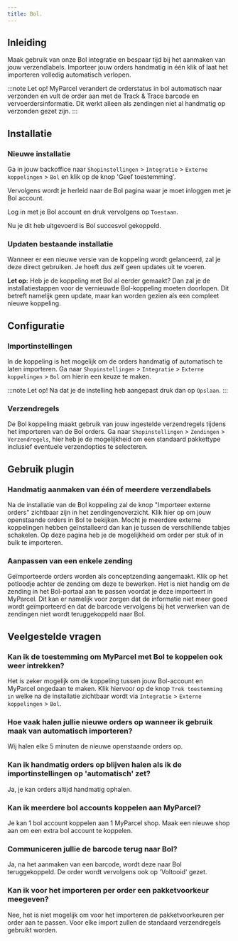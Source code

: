```yaml
---
title: Bol.
---
```


## Inleiding

Maak gebruik van onze Bol integratie en bespaar tijd bij het aanmaken van jouw verzendlabels.
Importeer jouw orders handmatig in één klik of laat het importeren volledig automatisch verlopen.

:::note
Let op! MyParcel verandert de orderstatus in bol automatisch naar verzonden en vult de order aan met de Track & Trace barcode en vervoerdersinformatie. Dit werkt alleen als zendingen niet al handmatig op verzonden gezet zijn.
:::

## Installatie

### Nieuwe installatie

Ga in jouw backoffice naar `Shopinstellingen` > `Integratie` > `Externe koppelingen` > `Bol` en klik op de knop 'Geef toestemming'.

<MPImg src="/documentation/bol/externekoppelingen.jpg" alt="Externe koppelingen" />

Vervolgens wordt je herleid naar de Bol pagina waar je moet inloggen met je Bol account.

<MPImg src="/documentation/bol/bolinloggen.jpg" alt="inloggen op Bol" />

Log in met je Bol account en druk vervolgens op `Toestaan`.

<MPImg src="/documentation/bol/toestemming-geven.jpg" alt="Toestaan van koppeling" />

Nu je dit heb uitgevoerd is Bol succesvol gekoppeld.

### Updaten bestaande installatie

Wanneer er een nieuwe versie van de koppeling wordt gelanceerd, zal je deze direct gebruiken. Je hoeft dus zelf geen updates uit te voeren.

**Let op:** Heb je de koppeling met Bol al eerder gemaakt? Dan zal je de installatiestappen voor de vernieuwde Bol-koppeling moeten doorlopen. Dit betreft namelijk geen update, maar kan worden gezien als een compleet nieuwe koppeling.

## Configuratie

### Importinstellingen

In de koppeling is het mogelijk om de orders handmatig of automatisch te laten importeren. Ga naar `Shopinstellingen` > `Integratie` > `Externe koppelingen` > `Bol` om hierin een keuze te maken.

<MPImg src="/documentation/bol/bol-importinstellingen.jpg" alt="Importinstellingen" />

:::note
Let op! Na dat je de instelling heb aangepast druk dan op `Opslaan`.
:::

### Verzendregels

De Bol koppeling maakt gebruik van jouw ingestelde verzendregels tijdens het importeren van de Bol orders.
Ga naar `Shopinstellingen` > `Zendingen` > `Verzendregels`, hier heb je de mogelijkheid om een standaard pakkettype inclusief eventuele verzendopties te selecteren.

## Gebruik plugin

### Handmatig aanmaken van één of meerdere verzendlabels

Na de installatie van de Bol koppeling zal de knop "Importeer externe orders" zichtbaar zijn in het zendingenoverzicht. Klik hier op om jouw openstaande orders in Bol te bekijken. Mocht je meerdere externe koppelingen hebben geïnstalleerd dan kan je tussen de verschillende tabjes schakelen. Op deze pagina heb je de mogelijkheid om order per stuk of in bulk te importeren.

### Aanpassen van een enkele zending

Geïmporteerde orders worden als conceptzending aangemaakt. Klik op het potloodje achter de zending om deze te bewerken. Het is niet handig om de zending in het Bol-portaal aan te passen voordat je deze importeert in MyParcel. Dit kan er namelijk voor zorgen dat de informatie niet meer goed wordt geïmporteerd en dat de barcode vervolgens bij het verwerken van de zendingen niet wordt teruggekoppeld naar Bol.

## Veelgestelde vragen

### Kan ik de toestemming om MyParcel met Bol te koppelen ook weer intrekken?

Het is zeker mogelijk om de koppeling tussen jouw Bol-account en MyParcel ongedaan te maken. Klik hiervoor op de knop `Trek toestemming in` welke na de installatie zichtbaar wordt via `Integratie` > `Externe koppelingen` > `Bol`.

### Hoe vaak halen jullie nieuwe orders op wanneer ik gebruik maak van automatisch importeren?

Wij halen elke 5 minuten de nieuwe openstaande orders op.

### Kan ik handmatig orders op blijven halen als ik de importinstellingen op 'automatisch' zet?

Ja, je kan orders altijd handmatig ophalen.

### Kan ik meerdere bol accounts koppelen aan MyParcel?

Je kan 1 bol account koppelen aan 1 MyParcel shop. Maak een nieuwe shop aan om een extra bol account te koppelen.

### Communiceren jullie de barcode terug naar Bol?

Ja, na het aanmaken van een barcode, wordt deze naar Bol teruggekoppeld. De order wordt vervolgens ook op 'Voltooid' gezet.

### Kan ik voor het importeren per order een pakketvoorkeur meegeven?

Nee, het is niet mogelijk om voor het importeren de pakketvoorkeuren per order aan te passen. Voor elke import zullen de standaard verzendregels gebruikt worden.
